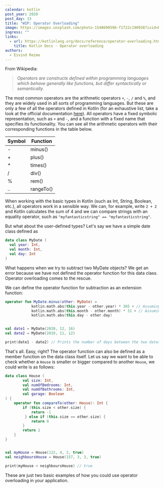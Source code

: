 ```yaml
---
calendar: kotlin
post_year: 2020
post_day: 13
title: "WIP: Operator Overloading"
image: https://images.unsplash.com/photo-1548690596-f1722c190938?ixid=MXwxMjA3fDB8MHxwaG90by1wYWdlfHx8fGVufDB8fHw%3D&ixlib=rb-1.2.1&auto=format&fit=crop&w=3453&q=80
ingress: ""
links:
  - url: https://kotlinlang.org/docs/reference/operator-overloading.html
    title: Kotlin Docs - Operator overloading
authors:
  - Eivind Reime
---
```

From Wikipedia: 

> *Operators are constructs defined within programming languages which behave generally like functions, but differ syntactically or semantically.*

The most common operators are the arithmetic operators `+`, `-`, `/` and `%`, and they are widely used in all sorts of programming languages. But these are only a few of all the operators defined in Kotlin (for an exhaustive list, take a look at the official documentation [here](https://kotlinlang.org/docs/reference/keyword-reference.html#operators-and-special-symbols)). All operators have a fixed symbolic representation, such as `+` and `-`, and a function with a fixed name that specifies its functionality. You can see all the arithmetic operators with their corresponding functions in the table below.

| Symbol | Function  |
|--------|-----------|
| -      | minus()   |
| +      | plus()    |
| *      | times()   |
| /      | div()     |
| %      | rem()     |
| ..     | rangeTo() |

When working with the basic types in Kotlin (such as Int, String, Boolean, etc.), all operators work in a sensible way. We can, for example, write `2 + 2` and Kotlin calculates the sum of 4 and we can compare strings with an equality operator, such as `"myfantasticstring" == "myfantasticstring"`. 

But what about the user-defined types? Let's say we have a simple date class defined as

```kotlin
data class MyDate (
  val year: Int, 
  val month: Int, 
  val day: Int
)
```

What happens when we try to subtract two MyDate objects? We get an error because we have not defined the operator function for this data class. Operator overloading comes to the rescue. 

We can define the operator function for subtraction as an extension function:

```kotlin
operator fun MyDate.minus(other: MyDate) =
            kotlin.math.abs(this.year - other.year) * 365 + // Assuming all years have 365 days
            kotlin.math.abs(this.month - other.month) * 31 + // Assuming all months have 31 days
            kotlin.math.abs(this.day - other.day)

            
val date1 = MyDate(2020, 12, 16)
val date2 = MyDate(2019, 11, 12)

print(date1 - date2) // Prints the number of days between the two dates: 400

```

That's all. Easy, right? The operator function can also be defined as a member function on the data class itself. Let us say we want to be able to check whether a `House` is smaller or bigger compared to another `House`, we could write is as follows:

```kotlin
data class House (
        val size: Int,
        val numOfBedrooms: Int,
        val numOfBathrooms: Int,
        val garage: Boolean
) {
    operator fun compareTo(other: House): Int {
        if (this.size < other.size) {
            return -1
         } else if (this.size == other.size) {
            return 0
        }
        return 1
    }
}


val myHouse = House(122, 4, 2, true)
val neighboursHouse = House(157, 3, 3, true)

print(myHouse < neighboursHouse) // true
```

These are just two basic examples of how you could use operator overloading in your application. 
